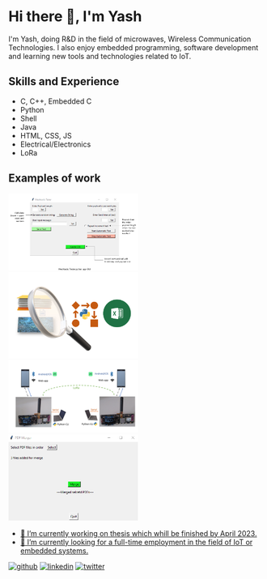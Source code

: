 # Hi there 👋, I'm Yash
I'm Yash, doing R&D in the field of microwaves, Wireless Communication Technologies. I also enjoy embedded programming, software development and learning new tools and technologies related to IoT.

## Skills and Experience
* C, C++, Embedded C
* Python
* Shell
* Java
* HTML, CSS, JS
* Electrical/Electronics
* LoRa

## Examples of work
<a href="https://github.com/yashfafola/Meshtastic-Data-Processing"><img src="https://github.com/yashfafola/Meshtastic-Data-Processing/blob/master/image/meshtastic_tester_GUI.png" width="256" />
<a href="https://github.com/yashfafola/Meshtastic-Data-Processing"><img src="https://github.com/yashfafola/yashfafola/blob/master/dataprocess.png" width="256" />
<a href="https://github.com/yashfafola/Meshtastic-device-1.2.65.0adc5ce"><img src="https://github.com/yashfafola/yashfafola/blob/master/LoRa_meshtastic_p2p_illustration.png" width="256" />
<a href="https://github.com/yashfafola/pdfmerger"><img src="https://github.com/yashfafola/pdfmerger/blob/master/images/PDF%20merger%20result.png" width="256" />

<a href="[Bachelor thesis](https://github.com/yashfafola/BachelorThesis)">
  
  
- 🔭 I’m currently working on thesis which whill be finished by April 2023.
- 🌱 I’m currently looking for a full-time employment in the field of IoT or embedded systems.
  
[<img src='https://cdn.jsdelivr.net/npm/simple-icons@3.0.1/icons/github.svg' alt='github' height='40'>](https://github.com/yashfafola)  [<img src='https://cdn.jsdelivr.net/npm/simple-icons@3.0.1/icons/linkedin.svg' alt='linkedin' height='40'>](https://www.linkedin.com/in/yashfafolawala/)  [<img src='https://cdn.jsdelivr.net/npm/simple-icons@3.0.1/icons/twitter.svg' alt='twitter' height='40'>](https://twitter.com/@YashFafola)


<!--
**yashfafola/yashfafola** is a ✨ _special_ ✨ repository because its `README.md` (this file) appears on your GitHub profile.

Here are some ideas to get you started:


- 👯 I’m looking to collaborate on ...
- 🤔 I’m looking for help with ...
- 💬 Ask me about ...
- 📫 How to reach me: ...
- 😄 Pronouns: ...
- ⚡ Fun fact: ...
-->
